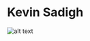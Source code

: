 # Kevin Sadigh
 
![alt text](https://github.com/[kevinsadigh]/[ECE444-F2023-Assignment1]/blob/[main]/CommitScreen.png?raw=true)
